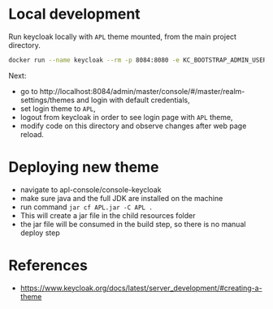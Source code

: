 # Local development

Run keycloak locally with `APL` theme mounted, from the main project directory.

```sh
docker run --name keycloak --rm -p 8084:8080 -e KC_BOOTSTRAP_ADMIN_USERNAME=admin -e KC_BOOTSTRAP_ADMIN_PASSWORD=admin -v $PWD/console-keycloak/APL/theme/APL:/opt/keycloak/themes/APL keycloak/keycloak start-dev
```

Next:

- go to http://localhost:8084/admin/master/console/#/master/realm-settings/themes and login with default credentials,
- set login theme to `APL`,
- logout from keycloak in order to see login page with `APL` theme,
- modify code on this directory and observe changes after web page reload.

# Deploying new theme

- navigate to apl-console/console-keycloak
- make sure java and the full JDK are installed on the machine
- run command `jar cf APL.jar -C APL .`
- This will create a jar file in the child resources folder
- the jar file will be consumed in the build step, so there is no manual deploy step

# References

- https://www.keycloak.org/docs/latest/server_development/#creating-a-theme
